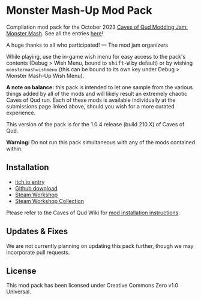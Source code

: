# Monster Mash-Up Mod Pack
Compilation mod pack for the October 2023 [Caves of Qud Modding Jam: Monster Mash](https://itch.io/jam/caves-of-qud-modding-jam-1/). See all the entries [here](https://itch.io/jam/caves-of-qud-modding-jam-1/entries)!

A huge thanks to all who participated!
— The mod jam organizers

While playing, use the in-game wish menu for easy access to the pack's contents (Debug > Wish Menu, bound to <kbd>shift</kbd>-<kbd>W</kbd> by default) or by wishing `monstermashwishmenu` (this can be bound to its own key under Debug > Monster Mash-Up Wish Menu).

**A note on balance:** this pack is intended to let one sample from the various things added by all of the mods and will likely result an extremely chaotic Caves of Qud run. Each of these mods is available individually at the submissions page linked above, should you wish for a more curated experience.

This version of the pack is for the 1.0.4 release (build 210.X) of Caves of Qud.

**Warning:** Do not run this pack simultaneous with any of the mods contained within.

## Installation
* [itch.io entry](https://librarianmage.itch.io/monster-mash-up)
* [Github download](https://github.com/TrashMonks/caves-of-qud-mod-jam-2023/archive/refs/heads/main.zip)
* [Steam Workshop](https://steamcommunity.com/sharedfiles/filedetails/?id=3070036521)
* [Steam Workshop Collection](https://steamcommunity.com/sharedfiles/filedetails/?id=3069326052)

Please refer to the Caves of Qud Wiki for [mod installation instructions](https://wiki.cavesofqud.com/wiki/Modding:Installing_a_mod).

## Updates & Fixes
We are not currently planning on updating this pack further, though we may incorporate pull requests.

## License
This mod pack has been licensed under Creative Commons Zero v1.0 Universal.
